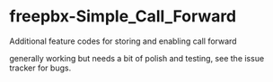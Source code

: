 freepbx-Simple_Call_Forward
===========================

Additional feature codes for storing and enabling call forward

generally working but needs a bit of polish and testing, see the issue tracker for bugs.
